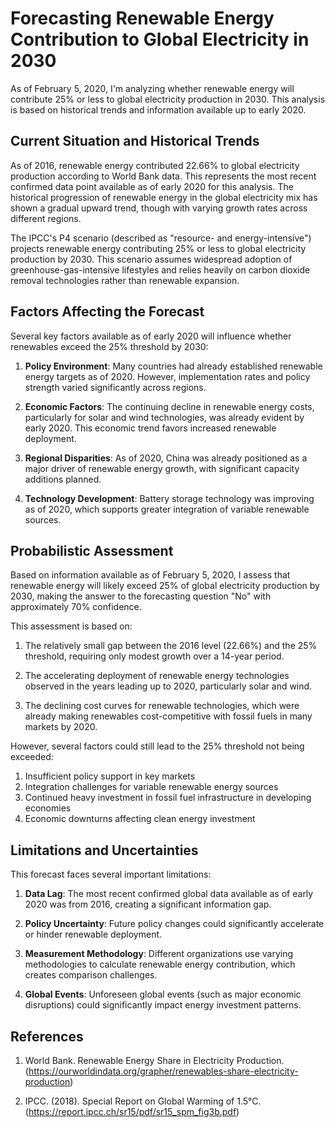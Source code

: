 # Forecasting Renewable Energy Contribution to Global Electricity in 2030

As of February 5, 2020, I'm analyzing whether renewable energy will contribute 25% or less to global electricity production in 2030. This analysis is based on historical trends and information available up to early 2020.

## Current Situation and Historical Trends

As of 2016, renewable energy contributed 22.66% to global electricity production according to World Bank data. This represents the most recent confirmed data point available as of early 2020 for this analysis. The historical progression of renewable energy in the global electricity mix has shown a gradual upward trend, though with varying growth rates across different regions.

The IPCC's P4 scenario (described as "resource- and energy-intensive") projects renewable energy contributing 25% or less to global electricity production by 2030. This scenario assumes widespread adoption of greenhouse-gas-intensive lifestyles and relies heavily on carbon dioxide removal technologies rather than renewable expansion.

## Factors Affecting the Forecast

Several key factors available as of early 2020 will influence whether renewables exceed the 25% threshold by 2030:

1. **Policy Environment**: Many countries had already established renewable energy targets as of 2020. However, implementation rates and policy strength varied significantly across regions.

2. **Economic Factors**: The continuing decline in renewable energy costs, particularly for solar and wind technologies, was already evident by early 2020. This economic trend favors increased renewable deployment.

3. **Regional Disparities**: As of 2020, China was already positioned as a major driver of renewable energy growth, with significant capacity additions planned.

4. **Technology Development**: Battery storage technology was improving as of 2020, which supports greater integration of variable renewable sources.

## Probabilistic Assessment

Based on information available as of February 5, 2020, I assess that renewable energy will likely exceed 25% of global electricity production by 2030, making the answer to the forecasting question "No" with approximately 70% confidence.

This assessment is based on:

1. The relatively small gap between the 2016 level (22.66%) and the 25% threshold, requiring only modest growth over a 14-year period.

2. The accelerating deployment of renewable energy technologies observed in the years leading up to 2020, particularly solar and wind.

3. The declining cost curves for renewable technologies, which were already making renewables cost-competitive with fossil fuels in many markets by 2020.

However, several factors could still lead to the 25% threshold not being exceeded:

1. Insufficient policy support in key markets
2. Integration challenges for variable renewable energy sources
3. Continued heavy investment in fossil fuel infrastructure in developing economies
4. Economic downturns affecting clean energy investment

## Limitations and Uncertainties

This forecast faces several important limitations:

1. **Data Lag**: The most recent confirmed global data available as of early 2020 was from 2016, creating a significant information gap.

2. **Policy Uncertainty**: Future policy changes could significantly accelerate or hinder renewable deployment.

3. **Measurement Methodology**: Different organizations use varying methodologies to calculate renewable energy contribution, which creates comparison challenges.

4. **Global Events**: Unforeseen global events (such as major economic disruptions) could significantly impact energy investment patterns.

## References

1. World Bank. Renewable Energy Share in Electricity Production. (https://ourworldindata.org/grapher/renewables-share-electricity-production)

2. IPCC. (2018). Special Report on Global Warming of 1.5°C. (https://report.ipcc.ch/sr15/pdf/sr15_spm_fig3b.pdf)